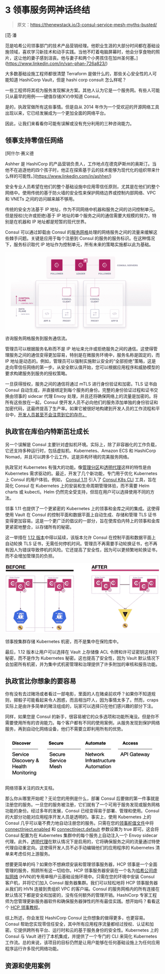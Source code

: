 # 3 领事服务网神话终结

> 原文：<https://thenewstack.io/3-consul-service-mesh-myths-busted/>

[](https://www.linkedin.com/in/van-phan-726a823/)

 [范·潘

范是哈希公司领事部门的技术产品营销经理。他职业生涯的大部分时间都在基础设施领域，喜欢学习新技术和动手实践。当他不盯着电脑屏幕时，他会分享食物的照片，这让他的妻子感到沮丧。他与妻子和两个小男孩住在加州圣何塞。](https://www.linkedin.com/in/van-phan-726a823/) [](https://www.linkedin.com/in/van-phan-726a823/)

大多数基础设施工程师都很清楚 Terraform 是做什么的，那些关心安全性的人可能知道 HashiCorp Vault，但是 hashi corp consult 怎么样呢？

一些工程师将其视为服务发现解决方案。其他人认为它是一个服务网。有些人可能只从最早的用例——键值存储(KV)中知道 Consul。

是的，执政官做所有这些事情。但是自从 2014 年作为一个受欢迎的开源网络工具出现以来，它已经发展成为一个更加全面的网络平台。

因此，让我们来看看你可能有误解或没有充分利用的三种咨询能力。

## 领事支持零信任网络

 [阿什尔·赛义德

Ashher 是 HashiCorp 的产品营销负责人，工作地点在德克萨斯州的奥斯汀。当他不在追逐他的四个孩子时，他正在探索基于云的技术能够为现代化的组织带来什么样的可能性。](https://www.linkedin.com/in/ashher/) 

安全专业人员希望在他们的整个基础设施中应用零信任原则，尤其是在他们的整个网络中。使用传统的基于防火墙的安全性来保护网络边界或控制内部网络、VPC 和 VNETs 之间的访问越来越不够用。

传统的安全方法基于 IP 地址，作为不同网络中机器和服务之间的访问控制单元。但是授权(允许或拒绝)基于 IP 地址的单个服务之间的通信需要大规模的努力，特别是在机器和 IP 地址都是短暂的现代世界。

Consul 可以通过卸载由 Consul 的[服务网格](https://www.consul.io/docs/intro/usecases/what-is-a-service-mesh)处理的网络服务之间的流量来缓解这些棘手问题。关键是应用于每个注册到 Consul 的服务的服务标识。在这种情况下，服务标识取代 IP 地址作为控制单元，所有未来的策略实施都以此为基础。

![](img/2381a130e45ac0574901dccb66c54c77.png)

咨询服务网格服务到服务通信流。

管理员可以根据服务名称而不是 IP 地址来允许或拒绝服务之间的通信。这使得管理服务之间的通信变得更加容易，特别是在微服务环境中，服务名称是固定的，而 IP 地址是动态的。例如，管理员可以强制实施默认安全的“全部拒绝”策略，这是走向零信任网络的第一步。从安全默认值开始，您可以根据应用程序和威胁模型的要求构建服务到服务的授权策略。

一旦获得授权，服务之间的通信将通过 mTLS 进行身份验证和加密。TLS 证书由 Consul 自动生成，并直接绑定到每个服务的身份。完整的身份验证过程和证书交换由领事的 sidecar 代理 Envoy 处理，并且还将确保网络上的流量是加密的。将所有这些放在一起，Consul 使开发人员不必向他们的服务添加单独的身份验证和加密代码，这最终提高了生产率。如果它被很好地构建到开发人员的工作流程和平台中，[开发人员甚至不会注意到它的存在。](https://thenewstack.io/for-my-next-trick-ill-make-a-service-mesh-disappear/)

## 执政官在库伯内特斯茁壮成长

另一个误解是 Consul 主要针对虚拟机环境。实际上，除了非容器化的工作负载，它还支持多种运行时，包括虚拟机、Kubernetes、Amazon ECS 和 HashiCorp Nomad，并且可以跨多个云工作。这是异构环境的完美服务网络。

执政官对 Kubernetes 有强大的功能。像[管理分区](https://www.hashicorp.com/blog/achieving-multi-tenancy-with-consul-administrative-partitions)和[透明代理](https://www.hashicorp.com/blog/transparent-proxy-on-consul-service-mesh)这样的特性是由 Kubernetes 需求驱动的。最近，开发了几个新功能，专门用于优化 Kubernetes 上 Consul 的用户体验。例如， [Consul 1.11](https://www.hashicorp.com/blog/announcing-hashicorp-consul-1-11) 引入了 [Consul K8s CLI](https://www.consul.io/docs/k8s/installation/install#consul-k8s-cli-installation) 工具，旨在简化 Consul 在 Kubernetes 上的安装和生命周期管理体验，而不需要 Helm charts 或 kubectl。Helm 仍然完全受支持，但现在用户可以选择使用不同的方法。

领事 1.11 也提供了一个更紧密的 Kubernetes 上的领事和金库之间的集成。这使得使用 Vault 在 Consul 的控制平面和数据平面上自动生成、存储和管理 TLS 证书变得更加容易。这是一个更广泛的倡议的一部分，旨在使库伯内特上的领事和金库更紧密地整合，以存储所有的秘密。

这一举措在 [1.12 版本](https://www.hashicorp.com/blog/consul-1-12-hardens-security-on-kubernetes-with-vault)中得以延续，该版本允许 Consul 在控制平面和数据平面上自动轮换 TLS 证书，无需任何停机时间。管理员不再需要手动轮换证书，也不再有因人为错误导致停机的风险。它还提高了安全性，因为可以更频繁地轮换证书，而不会增加管理员的负担。

![](img/e5a665db26d961003275c8a3bb8d6661.png)

领事按集群存储 Kubernetes 机密，而不是集中在保险库中。

最后，1.12 版本让用户可以选择在 Vault 上存储像 ACL 令牌和许可证密钥这样的秘密，而不是作为 Kubernetes 秘密。这也提高了安全性，因为 Vault 默认情况下会加密所有机密，并为集中式机密管理和治理提供了许多附加的审核和报告功能。

## 执政官比你想象的要容易

你有没有去过赌场或者看过一部电影，里面的人在赌桌前欢呼？如果你不知道规则，掷骰子可能看起来令人困惑，而且相当吓人，因为事情太多了。然而，craps 实际上是由许多简单的赌注组成的，玩家可以选择只在他们感兴趣的部分下注。

同样，如果您是 Consul 的新手，很容易被它的众多选项和功能所淹没。但是你不需要使用所有的咨询能力。每个客户都有不同的使用案例，从服务发现到保护网络服务，再到自动化网络设备，他们不需要立即利用所有的优势。

![](img/fa41e9093389e21c0b6513e0f18f7427.png)

网络领事关注的四大支柱。

那么你从哪里开始呢？无论您的用例是什么，部署 Consul 后要做的第一件事就是注册您的服务。一旦您的服务被注册，它们就有了一个可用于服务发现或服务网格功能的身份。经过多年的发展，Consul 已经变得易于部署、管理和使用。Consul 的大部分功能对应用程序开发人员是透明的。事实上，使用 Kubernetes 上的 Consul 几乎可以毫不费力地自动注册您的服务。只需在您的[领事舵值文件](https://www.consul.io/docs/k8s/helm#connectinject)中将 [connectInject.enabled](https://www.consul.io/docs/k8s/helm#v-connectinject-enabled) 和 [connectInject.default](https://www.consul.io/docs/k8s/helm#v-connectinject-default) 参数设置为 true 即可。这会将 Consul 配置为在 Kubernetes 集群中的每个服务上自动注入一个 Envoy sidecar 代理。此外，[透明代理](https://consul-8zr6c74p2-hashicorp.vercel.app/docs/connect/transparent-proxy)在默认情况下是启用的，它将确保服务之间的流量通过特使代理自动重定向。这使得开发人员不必手动编辑他们的应用程序的 Kubernetes 清单来考虑任何上游服务。

想要更简单的吗？如果你不想麻烦安装和管理领事服务器，HCP 领事是一个全面管理的服务，照顾所有这一切给你。HCP 领事服务器安装在一个名为[哈希公司虚拟网络](https://cloud.hashicorp.com/docs/hcp/network) (HVN)的专用单租户云基础设施环境中。只需在您的环境中安装 Consul 客户机，并将它们加入 Consul 服务器集群。我们可以轻松地将 HCP 领事服务器从我们的 HVN 连接到贵组织 VPC 的客户端。Consul 的服务网格内的所有连接在默认情况下都是安全和加密的，没有任何额外的管理开销。HashiCorp 专家工程师为您管理更新服务器软件和确保服务器弹性的所有最佳实践。想开始吗？看看这个 [HCP 领事教程](https://learn.hashicorp.com/collections/consul/cloud-get-started)。

综上所述，你会发现 HashiCorp Consul 比你想象的做得更多，也更容易。Consul 帮助您实现零信任安全，其中所有应用程序流量都经过授权、认证和加密。它提供跨所有平台、运行时和云的基于服务身份的安全性。Kubernetes 上的 Consul 与 Vault 进行了本机集成，并提供了一个专门的 CLI 来简化 Kubernetes 工作流。总的来说，该项目的目标仍然是让用户能够在任何基础设施上为任何应用程序运行许多现代网络功能。

## 资源和使用案例

<svg xmlns:xlink="http://www.w3.org/1999/xlink" viewBox="0 0 68 31" version="1.1"><title>Group</title> <desc>Created with Sketch.</desc></svg>